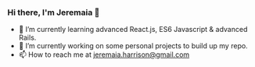 ### Hi there, I'm Jeremaia 👋

- 🌱 I’m currently learning advanced React.js, ES6 Javascript & advanced Rails. 
- 🔭 I’m currently working on some personal projects to build up my repo.
- 📫 How to reach me at jeremaia.harrison@gmail.com 

<!--
**JHarrison89/JHarrison89** is a ✨ _special_ ✨ repository because its `README.md` (this file) appears on your GitHub profile.

Here are some ideas to get you started:

- 🔭 I’m currently working on ...
- 🌱 I’m currently learning ...
- 👯 I’m looking to collaborate on ...
- 🤔 I’m looking for help with ...
- 💬 Ask me about ...
- 📫 How to reach me: jeremaia.harrison@gmail.com 
- 😄 Pronouns: ...
- ⚡ Fun fact: ...
-->
